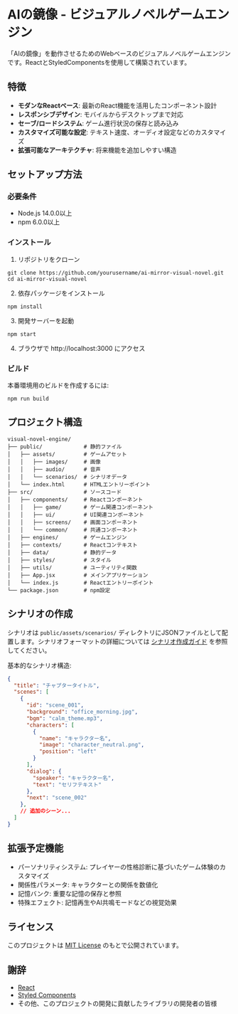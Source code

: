 # AIの鏡像 - ビジュアルノベルゲームエンジン

「AIの鏡像」を動作させるためのWebベースのビジュアルノベルゲームエンジンです。ReactとStyledComponentsを使用して構築されています。

## 特徴

- **モダンなReactベース**: 最新のReact機能を活用したコンポーネント設計
- **レスポンシブデザイン**: モバイルからデスクトップまで対応
- **セーブ/ロードシステム**: ゲーム進行状況の保存と読み込み
- **カスタマイズ可能な設定**: テキスト速度、オーディオ設定などのカスタマイズ
- **拡張可能なアーキテクチャ**: 将来機能を追加しやすい構造

## セットアップ方法

### 必要条件

- Node.js 14.0.0以上
- npm 6.0.0以上

### インストール

1. リポジトリをクローン
```
git clone https://github.com/yourusername/ai-mirror-visual-novel.git
cd ai-mirror-visual-novel
```

2. 依存パッケージをインストール
```
npm install
```

3. 開発サーバーを起動
```
npm start
```

4. ブラウザで http://localhost:3000 にアクセス

### ビルド

本番環境用のビルドを作成するには:

```
npm run build
```

## プロジェクト構造

```
visual-novel-engine/
├── public/             # 静的ファイル
│   ├── assets/         # ゲームアセット
│   │   ├── images/     # 画像
│   │   ├── audio/      # 音声
│   │   └── scenarios/  # シナリオデータ
│   └── index.html      # HTMLエントリーポイント
├── src/                # ソースコード
│   ├── components/     # Reactコンポーネント
│   │   ├── game/       # ゲーム関連コンポーネント
│   │   ├── ui/         # UI関連コンポーネント
│   │   ├── screens/    # 画面コンポーネント
│   │   └── common/     # 共通コンポーネント
│   ├── engines/        # ゲームエンジン
│   ├── contexts/       # Reactコンテキスト
│   ├── data/           # 静的データ
│   ├── styles/         # スタイル
│   ├── utils/          # ユーティリティ関数
│   ├── App.jsx         # メインアプリケーション
│   └── index.js        # Reactエントリーポイント
└── package.json        # npm設定
```

## シナリオの作成

シナリオは `public/assets/scenarios/` ディレクトリにJSONファイルとして配置します。シナリオフォーマットの詳細については [シナリオ作成ガイド](docs/scenario-format.md) を参照してください。

基本的なシナリオ構造:

```json
{
  "title": "チャプタータイトル",
  "scenes": [
    {
      "id": "scene_001",
      "background": "office_morning.jpg",
      "bgm": "calm_theme.mp3",
      "characters": [
        {
          "name": "キャラクター名",
          "image": "character_neutral.png",
          "position": "left"
        }
      ],
      "dialog": {
        "speaker": "キャラクター名",
        "text": "セリフテキスト"
      },
      "next": "scene_002"
    },
    // 追加のシーン...
  ]
}
```

## 拡張予定機能

- パーソナリティシステム: プレイヤーの性格診断に基づいたゲーム体験のカスタマイズ
- 関係性パラメータ: キャラクターとの関係を数値化
- 記憶バンク: 重要な記憶の保存と参照
- 特殊エフェクト: 記憶再生やAI共鳴モードなどの視覚効果

## ライセンス

このプロジェクトは [MIT License](LICENSE) のもとで公開されています。

## 謝辞

- [React](https://reactjs.org/)
- [Styled Components](https://styled-components.com/)
- その他、このプロジェクトの開発に貢献したライブラリの開発者の皆様
